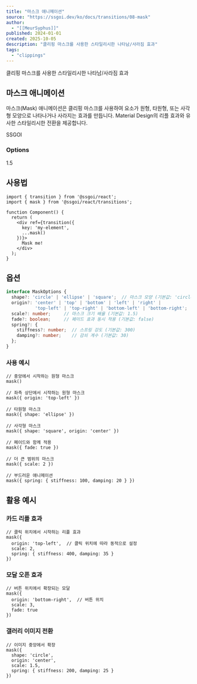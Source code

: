 ```yaml
---
title: "마스크 애니메이션"
source: "https://ssgoi.dev/ko/docs/transitions/08-mask"
author:
  - "[[MeurSyphus]]"
published: 2024-01-01
created: 2025-10-05
description: "클리핑 마스크를 사용한 스타일리시한 나타남/사라짐 효과"
tags:
  - "clippings"
---
```

클리핑 마스크를 사용한 스타일리시한 나타남/사라짐 효과

## 마스크 애니메이션

마스크(Mask) 애니메이션은 클리핑 마스크를 사용하여 요소가 원형, 타원형, 또는 사각형 모양으로 나타나거나 사라지는 효과를 만듭니다. Material Design의 리플 효과와 유사한 스타일리시한 전환을 제공합니다.

SSGOI

### Options

1.5

## 사용법

```tsx
import { transition } from '@ssgoi/react';
import { mask } from '@ssgoi/react/transitions';

function Component() {
  return (
    <div ref={transition({
      key: 'my-element',
      ...mask()
    })}>
      Mask me!
    </div>
  );
}
```

## 옵션

```typescript
interface MaskOptions {
  shape?: 'circle' | 'ellipse' | 'square';  // 마스크 모양 (기본값: 'circle')
  origin?: 'center' | 'top' | 'bottom' | 'left' | 'right' | 
           'top-left' | 'top-right' | 'bottom-left' | 'bottom-right';  // 시작 위치 (기본값: 'center')
  scale?: number;     // 마스크 크기 배율 (기본값: 1.5)
  fade?: boolean;     // 페이드 효과 동시 적용 (기본값: false)
  spring?: {
    stiffness?: number;  // 스프링 강도 (기본값: 300)
    damping?: number;    // 감쇠 계수 (기본값: 30)
  };
}
```

### 사용 예시

```tsx
// 중앙에서 시작하는 원형 마스크
mask()

// 좌측 상단에서 시작하는 원형 마스크
mask({ origin: 'top-left' })

// 타원형 마스크
mask({ shape: 'ellipse' })

// 사각형 마스크
mask({ shape: 'square', origin: 'center' })

// 페이드와 함께 적용
mask({ fade: true })

// 더 큰 범위의 마스크
mask({ scale: 2 })

// 부드러운 애니메이션
mask({ spring: { stiffness: 100, damping: 20 } })
```

## 활용 예시

### 카드 리플 효과

```tsx
// 클릭 위치에서 시작하는 리플 효과
mask({ 
  origin: 'top-left',  // 클릭 위치에 따라 동적으로 설정
  scale: 2,
  spring: { stiffness: 400, damping: 35 }
})
```

### 모달 오픈 효과

```tsx
// 버튼 위치에서 확장되는 모달
mask({
  origin: 'bottom-right',  // 버튼 위치
  scale: 3,
  fade: true
})
```

### 갤러리 이미지 전환

```tsx
// 이미지 중앙에서 확장
mask({
  shape: 'circle',
  origin: 'center',
  scale: 1.5,
  spring: { stiffness: 200, damping: 25 }
})
```